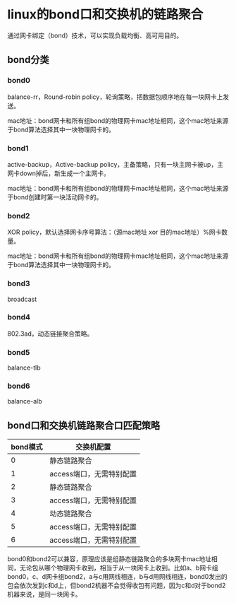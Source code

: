 # linux的bond口和交换机的链路聚合



通过网卡绑定（bond）技术，可以实现负载均衡、高可用目的。



## bond分类

### bond0

balance-rr，Round-robin policy，轮询策略，把数据包顺序地在每一块网卡上发送。

mac地址：bond网卡和所有组bond的物理网卡mac地址相同，这个mac地址来源于bond算法选择其中一块物理网卡的。



### bond1

active-backup，Active-backup policy，主备策略，只有一块主网卡被up，主网卡down掉后，新生成一个主网卡。

mac地址：bond网卡和所有组bond的物理网卡mac地址相同，这个mac地址来源于bond创建时第一块活动网卡的。



### bond2

XOR policy，默认选择网卡序号算法：（源mac地址 xor 目的mac地址）%网卡数量。

mac地址：bond网卡和所有组bond的物理网卡mac地址相同，这个mac地址来源于bond算法选择其中一块物理网卡的。



### bond3

broadcast



### bond4

802.3ad，动态链接聚合策略。



### bond5

balance-tlb



### bond6

balance-alb



## bond口和交换机链路聚合口匹配策略

| bond模式 | 交换机配置               |
| -------- | ------------------------ |
| 0        | 静态链路聚合             |
| 1        | access端口，无需特别配置 |
| 2        | 静态链路聚合             |
| 3        | access端口，无需特别配置 |
| 4        | 动态链路聚合             |
| 5        | access端口，无需特别配置 |
| 6        | access端口，无需特别配置 |

bond0和bond2可以兼容，原理应该是组静态链路聚合的多块网卡mac地址相同，无论包从哪个物理网卡收到，相当于从一块网卡上收到。比如a、b网卡组bond0，c、d网卡组bond2，a与c用网线相连，b与d用网线相连，bond0发出的包会依次发到c和d上，但bond2机器不会觉得收包有问题，因为c和d对于bond2机器来说，是同一块网卡。





































